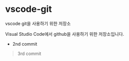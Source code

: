 # vscode-git
vscode git을 사용하기 위한 저장소 

Visual Studio Code에서 github을 사용하기 위한 저장소입니다. 

- 2nd commit 
> 3rd commit 